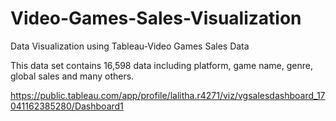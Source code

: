 # Video-Games-Sales-Visualization
Data Visualization using Tableau-Video Games Sales Data

This data set contains 16,598 data including platform, game name, genre, global sales and many others.

https://public.tableau.com/app/profile/lalitha.r4271/viz/vgsalesdashboard_17041162385280/Dashboard1
